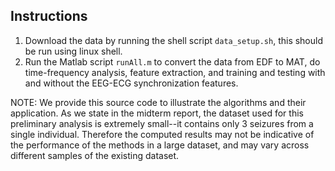 Instructions
------------

1. Download the data by running the shell script `data_setup.sh`, this should be run using  linux shell. 
2. Run the Matlab script `runAll.m` to convert the data from EDF to MAT, do time-frequency analysis, feature extraction, and training and testing with and without the EEG-ECG synchronization features.

NOTE: We provide this source code to illustrate the algorithms and their application. As we state in the midterm report, the dataset used for this preliminary analysis is extremely small--it contains only 3 seizures from a single individual. Therefore the computed results may not be indicative of the performance of the methods in a large dataset, and may vary across different samples of the existing dataset.